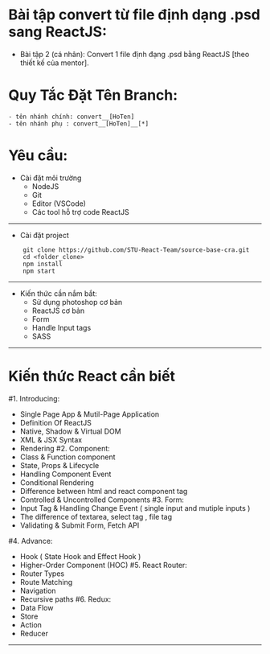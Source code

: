 # Bài tập convert từ file định dạng .psd sang ReactJS:
* Bài tập 2 (cá nhân): Convert 1 file định đạng .psd bằng ReactJS [theo thiết kế của mentor].
# Quy Tắc Đặt Tên Branch:
    - tên nhánh chính: convert__[HoTen]
    - tên nhánh phụ : convert__[HoTen]__[*]
# Yêu cầu:
* Cài đặt môi trường
    - NodeJS
    - Git
    - Editor (VSCode)
    - Các tool hỗ trợ code ReactJS
---
* Cài đặt project
```
    git clone https://github.com/STU-React-Team/source-base-cra.git
    cd <folder_clone>
    npm install 
    npm start
```
---
* Kiến thức cần nắm bắt:
    - Sử dụng photoshop cơ bản
    - ReactJS cơ bản
    - Form
    - Handle Input tags
    - SASS  
---
# Kiến thức React cần biết
#1. Introducing:
* Single Page App  & Mutil-Page Application
* Definition Of ReactJS
* Native, Shadow & Virtual DOM
* XML & JSX Syntax
* Rendering
#2. Component:
* Class & Function component
* State, Props & Lifecycle
* Handling Component Event
* Conditional Rendering
* Difference between html and react component tag
* Controlled & Uncontrolled Components
#3. Form:
* Input Tag & Handling Change Event ( single input and mutiple inputs )
* The difference of textarea, select tag , file tag
* Validating & Submit  Form, Fetch API

#4. Advance:
* Hook ( State Hook and Effect Hook )
* Higher-Order Component (HOC)
#5. React Router:
* Router Types
* Route Matching
* Navigation
* Recursive paths
#6. Redux:
* Data Flow
* Store
* Action
* Reducer
---


